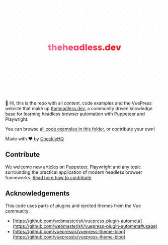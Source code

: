 <p align="center">
  <img src="/hd.png" />
</p>

🖖 Hi, this is the repo with all content, code examples and the VuePress website that make up [theheadless.dev](https://theheadless.dev), a community driven knowledge base for learning headless browser automation with Puppeteer and Playwright.

You can browse [all code examples in this folder](https://github.com/checkly/theheadless.dev/tree/master/blog/snippets), or contribute your own!

Made with ♥️ by [ChecklyHQ](https://www.checklyhq.com?utm_source=headlessdevgithub)

## Contribute

We welcome new articles on Puppeteer, Playwright and any topic surrounding the practical application of modern headless browser
frameworks. [Read here how to contribute](CONTRIBUTING.md)

## Acknowledgements

This code uses parts of plugins and ejected themes from the Vue community:
- [https://github.com/webmasterish/vuepress-plugin-autometa](https://github.com/webmasterish/vuepress-plugin-autometa#usage)
- [https://github.com/vuepressjs/vuepress-theme-blog](https://github.com/vuepressjs/vuepress-theme-blog)
